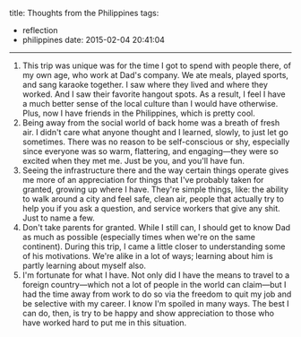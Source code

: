 title: Thoughts from the Philippines
tags:
  - reflection
  - philippines
date: 2015-02-04 20:41:04
---

1. This trip was unique was for the time I got to spend with people there, of my own age, who work at Dad's company. We ate meals, played sports, and sang karaoke together. I saw where they lived and where they worked. And I saw their favorite hangout spots. As a result, I feel I have a much better sense of the local culture than I would have otherwise. Plus, now I have friends in the Philippines, which is pretty cool.
2. Being away from the social world of back home was a breath of fresh air. I didn't care what anyone thought and I learned, slowly, to just let go sometimes. There was no reason to be self-conscious or shy, especially since everyone was so warm, flattering, and engaging—they were so excited when they met me. Just be you, and you'll have fun.
3. Seeing the infrastructure there and the way certain things operate gives me more of an appreciation for things that I've probably taken for granted, growing up where I have. They're simple things, like: the ability to walk around a city and feel safe, clean air, people that actually try to help you if you ask a question, and service workers that give any shit. Just to name a few.
4. Don't take parents for granted. While I still can, I should get to know Dad as much as possible (especially times when we're on the same continent). During this trip, I came a little closer to understanding some of his motivations. We're alike in a lot of ways; learning about him is partly learning about myself also.
5. I'm fortunate for what I have. Not only did I have the means to travel to a foreign country—which not a lot of people in the world can claim—but I had the time away from work to do so via the freedom to quit my job and be selective with my career. I know I'm spoiled in many ways. The best I can do, then, is try to be happy and show appreciation to those who have worked hard to put me in this situation.
